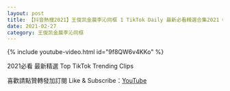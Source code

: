 ```yaml
---
layout: post
title: 【抖音熱搜2021】王俊凯金晨李沁同框 1 TikTok Daily 最新必看精選合集2021 02 27
date: 2021-02-27
category: 王俊凯金晨李沁同框
---
```


{% include youtube-video.html id="9f8QW6v4KKo" %}

2021必看 最新精選 Top TikTok Trending Clips

喜歡請點贊轉發加訂閱 Like & Subscribe：[YouTube](https://www.youtube.com/channel/UCAoR7VcanIPd04uEq_GIylA/videos)

